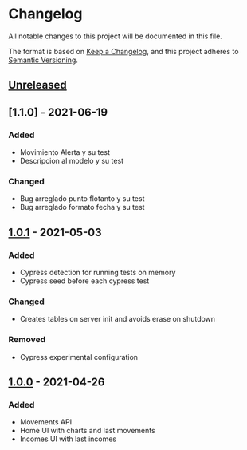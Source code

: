 # Changelog

All notable changes to this project will be documented in this file.

The format is based on [Keep a Changelog](https://keepachangelog.com/en/1.0.0/),
and this project adheres to [Semantic Versioning](https://semver.org/spec/v2.0.0.html).

## [Unreleased]

## [1.1.0] - 2021-06-19
### Added

- Movimiento Alerta y su test 
- Descripcion al modelo y su test

### Changed

- Bug arreglado punto flotanto y su test
- Bug arreglado formato fecha y su test

## [1.0.1] - 2021-05-03

### Added

-   Cypress detection for running tests on memory
-   Cypress seed before each cypress test

### Changed

-   Creates tables on server init and avoids erase on shutdown

### Removed

-   Cypress experimental configuration

## [1.0.0] - 2021-04-26

### Added

-   Movements API
-   Home UI with charts and last movements
-   Incomes UI with last incomes

[unreleased]: https://github.com/frlp-utn-ingsoft/gitapp/compare/v1.0.1...HEAD
[1.0.1]: https://github.com/frlp-utn-ingsoft/gitapp/releases/tag/v1.0.1
[1.0.0]: https://github.com/frlp-utn-ingsoft/gitapp/releases/tag/v1.0.0
